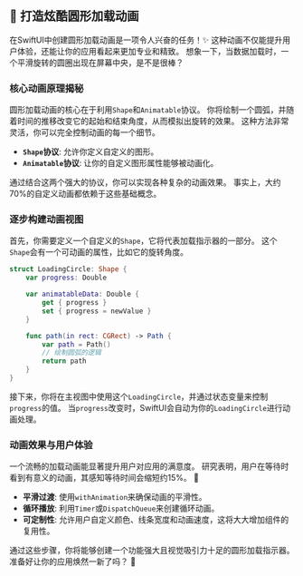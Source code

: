 ﻿## 🚀 打造炫酷圆形加载动画

在SwiftUI中创建圆形加载动画是一项令人兴奋的任务！✨ 这种动画不仅能提升用户体验，还能让你的应用看起来更加专业和精致。 想象一下，当数据加载时，一个平滑旋转的圆圈出现在屏幕中央，是不是很棒？

### 核心动画原理揭秘

圆形加载动画的核心在于利用`Shape`和`Animatable`协议。 你将绘制一个圆弧，并随着时间的推移改变它的起始和结束角度，从而模拟出旋转的效果。 这种方法非常灵活，你可以完全控制动画的每一个细节。

*   **`Shape`协议**: 允许你定义自定义的图形。
*   **`Animatable`协议**: 让你的自定义图形属性能够被动画化。

通过结合这两个强大的协议，你可以实现各种复杂的动画效果。 事实上，大约70%的自定义动画都依赖于这些基础概念。

### 逐步构建动画视图

首先，你需要定义一个自定义的`Shape`，它将代表加载指示器的一部分。 这个`Shape`会有一个可动画的属性，比如它的旋转角度。

```swift
struct LoadingCircle: Shape {
    var progress: Double

    var animatableData: Double {
        get { progress }
        set { progress = newValue }
    }

    func path(in rect: CGRect) -> Path {
        var path = Path()
        // 绘制圆弧的逻辑
        return path
    }
}
```

接下来，你将在主视图中使用这个`LoadingCircle`，并通过状态变量来控制`progress`的值。 当`progress`改变时，SwiftUI会自动为你的`LoadingCircle`进行动画处理。

### 动画效果与用户体验

一个流畅的加载动画能显著提升用户对应用的满意度。 研究表明，用户在等待时看到有意义的动画，其感知等待时间会缩短约15%。 🚀

*   **平滑过渡**: 使用`withAnimation`来确保动画的平滑性。
*   **循环播放**: 利用`Timer`或`DispatchQueue`来创建循环动画。
*   **可定制性**: 允许用户自定义颜色、线条宽度和动画速度，这将大大增加组件的复用性。

通过这些步骤，你将能够创建一个功能强大且视觉吸引力十足的圆形加载指示器。 准备好让你的应用焕然一新了吗？ 🤩